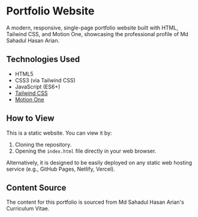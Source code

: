 # Portfolio Website

A modern, responsive, single-page portfolio website built with HTML, Tailwind CSS, and Motion One, showcasing the professional profile of Md Sahadul Hasan Arian.

## Technologies Used

*   HTML5
*   CSS3 (via Tailwind CSS)
*   JavaScript (ES6+)
*   [Tailwind CSS](https://tailwindcss.com/)
*   [Motion One](https://motion.dev/)

## How to View

This is a static website. You can view it by:
1.  Cloning the repository.
2.  Opening the `index.html` file directly in your web browser.

Alternatively, it is designed to be easily deployed on any static web hosting service (e.g., GitHub Pages, Netlify, Vercel).

## Content Source

The content for this portfolio is sourced from Md Sahadul Hasan Arian's Curriculum Vitae.
